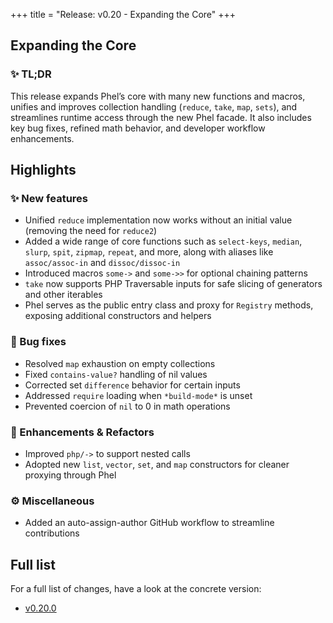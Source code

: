 +++
title = "Release: v0.20 - Expanding the Core"
+++

## Expanding the Core

### ✨ TL;DR

This release expands Phel’s core with many new functions and macros, unifies and improves collection handling (`reduce`, `take`, `map`, `sets`), and streamlines runtime access through the new Phel facade. It also includes key bug fixes, refined math behavior, and developer workflow enhancements.

## Highlights

### ✨ New features

- Unified `reduce` implementation now works without an initial value (removing the need for `reduce2`)
- Added a wide range of core functions such as `select-keys`, `median`, `slurp`, `spit`, `zipmap`, `repeat`, and more, along with aliases like `assoc/assoc-in` and `dissoc/dissoc-in`
- Introduced macros `some->` and `some->>` for optional chaining patterns
- `take` now supports PHP Traversable inputs for safe slicing of generators and other iterables
- Phel serves as the public entry class and proxy for `Registry` methods, exposing additional constructors and helpers

### 🐛 Bug fixes

- Resolved `map` exhaustion on empty collections
- Fixed `contains-value?` handling of nil values
- Corrected set `difference` behavior for certain inputs
- Addressed `require` loading when `*build-mode*` is unset
- Prevented coercion of `nil` to 0 in math operations

### 🔧 Enhancements & Refactors

- Improved `php/->` to support nested calls
- Adopted new `list`, `vector`, `set`, and `map` constructors for cleaner proxying through Phel

### ⚙️ Miscellaneous

- Added an auto-assign-author GitHub workflow to streamline contributions

## Full list

For a full list of changes, have a look at the concrete version:

- [v0.20.0](https://github.com/phel-lang/phel-lang/releases/tag/v0.20.0)
